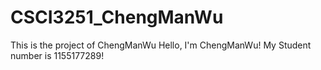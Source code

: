 # CSCI3251_ChengManWu
This is the project of ChengManWu
Hello, I'm ChengManWu!
My Student number is 1155177289!
